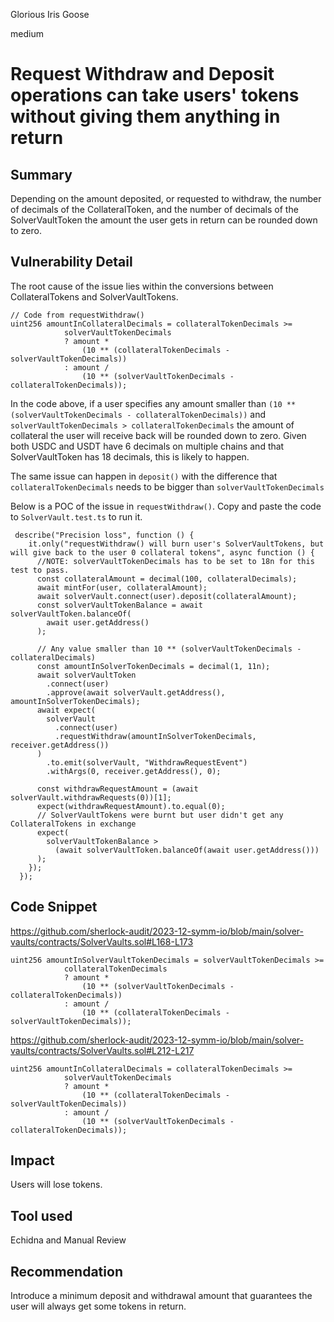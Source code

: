 Glorious Iris Goose

medium

# Request Withdraw and Deposit operations can take users' tokens without giving them anything in return

## Summary

Depending on the amount deposited, or requested to withdraw, the number of decimals of the CollateralToken, and the number of decimals of the SolverVaultToken the amount the user gets in return can be rounded down to zero.

## Vulnerability Detail

The root cause of the issue lies within the conversions between CollateralTokens and SolverVaultTokens.

```solidity
// Code from requestWithdraw()
uint256 amountInCollateralDecimals = collateralTokenDecimals >=
            solverVaultTokenDecimals
            ? amount *
                (10 ** (collateralTokenDecimals - solverVaultTokenDecimals))
            : amount /
                (10 ** (solverVaultTokenDecimals - collateralTokenDecimals));
```

In the code above, if a user specifies any amount smaller than `(10 ** (solverVaultTokenDecimals - collateralTokenDecimals))` and `solverVaultTokenDecimals > collateralTokenDecimals` the amount of collateral the user will receive back will be rounded down to zero. Given both USDC and USDT have 6 decimals on multiple chains and that SolverVaultToken has 18 decimals, this is likely to happen.

The same issue can happen in `deposit()` with the difference that `collateralTokenDecimals` needs to be bigger than `solverVaultTokenDecimals`

Below is a POC of the issue in `requestWithdraw()`. Copy and paste the code to `SolverVault.test.ts` to run it.

```solidity
 describe("Precision loss", function () {
    it.only("requestWithdraw() will burn user's SolverVaultTokens, but will give back to the user 0 collateral tokens", async function () {
      //NOTE: solverVaultTokenDecimals has to be set to 18n for this test to pass.
      const collateralAmount = decimal(100, collateralDecimals);
      await mintFor(user, collateralAmount);
      await solverVault.connect(user).deposit(collateralAmount);
      const solverVaultTokenBalance = await solverVaultToken.balanceOf(
        await user.getAddress()
      );

      // Any value smaller than 10 ** (solverVaultTokenDecimals - collateralDecimals)
      const amountInSolverTokenDecimals = decimal(1, 11n);
      await solverVaultToken
        .connect(user)
        .approve(await solverVault.getAddress(), amountInSolverTokenDecimals);
      await expect(
        solverVault
          .connect(user)
          .requestWithdraw(amountInSolverTokenDecimals, receiver.getAddress())
      )
        .to.emit(solverVault, "WithdrawRequestEvent")
        .withArgs(0, receiver.getAddress(), 0);

      const withdrawRequestAmount = (await solverVault.withdrawRequests(0))[1];
      expect(withdrawRequestAmount).to.equal(0);
      // SolverVaultTokens were burnt but user didn't get any CollateralTokens in exchange
      expect(
        solverVaultTokenBalance >
          (await solverVaultToken.balanceOf(await user.getAddress()))
      );
    });
  });
```

## Code Snippet

https://github.com/sherlock-audit/2023-12-symm-io/blob/main/solver-vaults/contracts/SolverVaults.sol#L168-L173
```solidity
uint256 amountInSolverVaultTokenDecimals = solverVaultTokenDecimals >=
            collateralTokenDecimals
            ? amount *
                (10 ** (solverVaultTokenDecimals - collateralTokenDecimals))
            : amount /
                (10 ** (collateralTokenDecimals - solverVaultTokenDecimals));
```

https://github.com/sherlock-audit/2023-12-symm-io/blob/main/solver-vaults/contracts/SolverVaults.sol#L212-L217
```solidity
uint256 amountInCollateralDecimals = collateralTokenDecimals >=
            solverVaultTokenDecimals
            ? amount *
                (10 ** (collateralTokenDecimals - solverVaultTokenDecimals))
            : amount /
                (10 ** (solverVaultTokenDecimals - collateralTokenDecimals));
```

## Impact

Users will lose tokens.

## Tool used

Echidna and Manual Review

## Recommendation

Introduce a minimum deposit and withdrawal amount that guarantees the user will always get some tokens in return.

